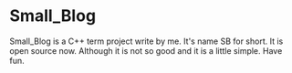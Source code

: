 # Small_Blog
Small_Blog is a C++ term project write by me.
It's name SB for short.
It is open source now.
Although it is not so good and it is a little simple.
Have fun.
